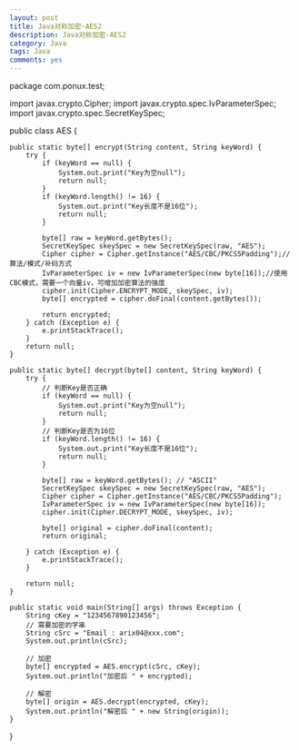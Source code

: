 ```yaml
---
layout: post
title: Java对称加密-AES2
description: Java对称加密-AES2
category: Java
tags: Java
comments: yes
---
```


package com.ponux.test;

import javax.crypto.Cipher;
import javax.crypto.spec.IvParameterSpec;
import javax.crypto.spec.SecretKeySpec;


public class AES {

    public static byte[] encrypt(String content, String keyWord) {
        try {
            if (keyWord == null) {
                System.out.print("Key为空null");
                return null;
            }
            if (keyWord.length() != 16) {
                System.out.print("Key长度不是16位");
                return null;
            }

            byte[] raw = keyWord.getBytes();
            SecretKeySpec skeySpec = new SecretKeySpec(raw, "AES");
            Cipher cipher = Cipher.getInstance("AES/CBC/PKCS5Padding");//算法/模式/补码方式
            IvParameterSpec iv = new IvParameterSpec(new byte[16]);//使用CBC模式，需要一个向量iv，可增加加密算法的强度
            cipher.init(Cipher.ENCRYPT_MODE, skeySpec, iv);
            byte[] encrypted = cipher.doFinal(content.getBytes());

            return encrypted;
        } catch (Exception e) {
            e.printStackTrace();
        }
        return null;
    }

    public static byte[] decrypt(byte[] content, String keyWord) {
        try {
            // 判断Key是否正确
            if (keyWord == null) {
                System.out.print("Key为空null");
                return null;
            }
            // 判断Key是否为16位
            if (keyWord.length() != 16) {
                System.out.print("Key长度不是16位");
                return null;
            }

            byte[] raw = keyWord.getBytes(); // "ASCII"
            SecretKeySpec skeySpec = new SecretKeySpec(raw, "AES");
            Cipher cipher = Cipher.getInstance("AES/CBC/PKCS5Padding");
            IvParameterSpec iv = new IvParameterSpec(new byte[16]);
            cipher.init(Cipher.DECRYPT_MODE, skeySpec, iv);

            byte[] original = cipher.doFinal(content);
            return original;

        } catch (Exception e) {
            e.printStackTrace();
        }

        return null;
    }

    public static void main(String[] args) throws Exception {
        String cKey = "1234567890123456";
        // 需要加密的字串
        String cSrc = "Email : arix04@xxx.com";
        System.out.println(cSrc);

        // 加密
        byte[] encrypted = AES.encrypt(cSrc, cKey);
        System.out.println("加密后 " + encrypted);

        // 解密
        byte[] origin = AES.decrypt(encrypted, cKey);
        System.out.println("解密后 " + new String(origin));
    }
}